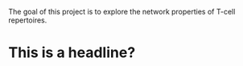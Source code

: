 The goal of this project is to explore the network properties of T-cell repertoires.
# This is a headline?

